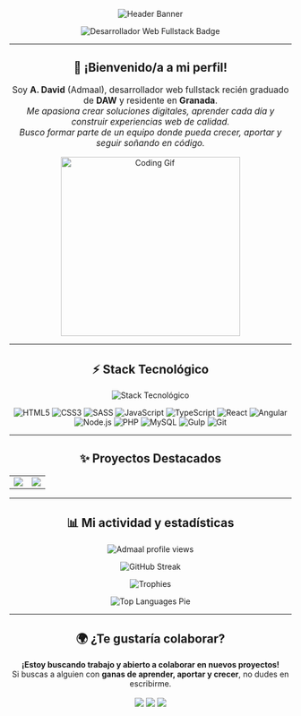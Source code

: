 <p align="center">
  <img src="https://capsule-render.vercel.app/api?type=soft&color=29b6f6&height=120&section=header&text=Admaaldev%20%7C%20Desarrollador%20Web%20Fullstack%20%20&fontSize=34&fontColor=ffffff&animation=fadeIn" alt="Header Banner"/>
</p>

<p align="center">
  <img src="https://img.shields.io/badge/A.David%20%7C%20Desarrollador%20Web%20Fullstack-00BFA6?style=for-the-badge&logo=devdotto&logoColor=white" alt="Desarrollador Web Fullstack Badge" />
</p>

---

<h2 align="center">🌟 ¡Bienvenido/a a mi perfil!</h2>

<p align="center" style="font-size:1.1em">
  Soy <b>A. David</b> (Admaal), desarrollador web fullstack recién graduado de <b>DAW</b> y residente en <b>Granada</b>.<br>
  <em>
    Me apasiona crear soluciones digitales, aprender cada día y construir experiencias web de calidad.<br>
    Busco formar parte de un equipo donde pueda crecer, aportar y seguir soñando en código.
  </em>
</p>

<p align="center">
  <img src="https://media.giphy.com/media/qgQUggAC3Pfv687qPC/giphy.gif" width="320" alt="Coding Gif"/>
</p>

---

<h2 align="center">⚡ Stack Tecnológico</h2>
<p align="center">
  <img src="https://skillicons.dev/icons?i=html,css,sass,js,ts,react,angular,nodejs,php,mysql,git,gulp" alt="Stack Tecnológico" />
</p>

<div align="center">
  <img alt="HTML5" src="https://img.shields.io/badge/HTML5-E44D26?style=for-the-badge&logo=html5&logoColor=white"/>
  <img alt="CSS3" src="https://img.shields.io/badge/CSS3-1572B6?style=for-the-badge&logo=css3&logoColor=white"/>
  <img alt="SASS" src="https://img.shields.io/badge/SASS-CC6699?style=for-the-badge&logo=sass&logoColor=white"/>
  <img alt="JavaScript" src="https://img.shields.io/badge/JavaScript-F7DF1E?style=for-the-badge&logo=javascript&logoColor=black"/>
  <img alt="TypeScript" src="https://img.shields.io/badge/TypeScript-007ACC?style=for-the-badge&logo=typescript&logoColor=white"/>
  <img alt="React" src="https://img.shields.io/badge/React-61DAFB?style=for-the-badge&logo=react&logoColor=black"/>
  <img alt="Angular" src="https://img.shields.io/badge/Angular-DD0031?style=for-the-badge&logo=angular&logoColor=white"/>
  <img alt="Node.js" src="https://img.shields.io/badge/Node.js-339933?style=for-the-badge&logo=node.js&logoColor=white"/>
  <img alt="PHP" src="https://img.shields.io/badge/PHP-777BB4?style=for-the-badge&logo=php&logoColor=white"/>
  <img alt="MySQL" src="https://img.shields.io/badge/MySQL-4479A1?style=for-the-badge&logo=mysql&logoColor=white"/>
  <img alt="Gulp" src="https://img.shields.io/badge/Gulp-CF4647?style=for-the-badge&logo=gulp&logoColor=white"/>
  <img alt="Git" src="https://img.shields.io/badge/Git-F05032?style=for-the-badge&logo=git&logoColor=white"/>
</div>

---

<h2 align="center">✨ Proyectos Destacados</h2>

<table>
  <tr>
    <td align="center"><a href="https://github.com/Admaal/FreqOn"><img src="https://github-readme-stats.vercel.app/api/pin/?username=Admaal&repo=FreqOn&theme=radical&hide_border=true"/></a></td>
    <td align="center"><a href="https://github.com/Admaal/Habitat-mvc-360"><img src="https://github-readme-stats.vercel.app/api/pin/?username=Admaal&repo=Habitat-mvc-360&theme=radical&hide_border=true"/></a></td>
  </tr>
</table>

---

<h2 align="center">📊 Mi actividad y estadísticas</h2>

<p align="center">
  <img src="https://komarev.com/ghpvc/?username=Admaal&style=flat-square&color=00BFA6" alt="Admaal profile views" />
</p>

<p align="center">
  <img src="https://github-readme-streak-stats.herokuapp.com/?user=Admaal&theme=radical&hide_border=true" alt="GitHub Streak"/>
</p>

<p align="center">
  <img src="https://github-profile-trophy.vercel.app/?username=Admaal&theme=radical&row=1&column=7&no-frame=true&no-bg=true" alt="Trophies" />
</p>

<p align="center">
  <img src="https://denvercoder1-github-readme-stats.vercel.app/api/top-langs/?username=Admaal&layout=pie&theme=radical&hide_border=true" alt="Top Languages Pie" />
</p>

---

<h2 align="center">🌍 ¿Te gustaría colaborar?</h2>

<p align="center">
  <b>¡Estoy buscando trabajo y abierto a colaborar en nuevos proyectos!</b><br>
  Si buscas a alguien con <b>ganas de aprender, aportar y crecer</b>, no dudes en escribirme.<br>
  <br>
  <a href="mailto:admaaldev@gmail.com"><img src="https://img.shields.io/badge/Gmail-EA4335?style=for-the-badge&logo=gmail&logoColor=white"/></a>
  <a href="https://www.linkedin.com/in/admaal"><img src="https://img.shields.io/badge/LinkedIn-0077B5?style=for-the-badge&logo=linkedin&logoColor=white"/></a>
  <a href="https://github.com/Admaal"><img src="https://img.shields.io/badge/GitHub-181717?style=for-the-badge&logo=github&logoColor=white"/></a>
</p>
